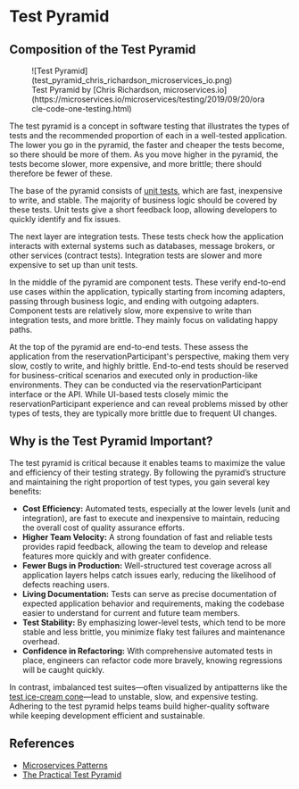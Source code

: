 # Test Pyramid

## Composition of the Test Pyramid

<figure markdown="span">
    ![Test Pyramid](test_pyramid_chris_richardson_microservices_io.png)
    <figcaption>Test Pyramid by [Chris Richardson, microservices.io](https://microservices.io/microservices/testing/2019/09/20/oracle-code-one-testing.html)</figcaption>
</figure>

The test pyramid is a concept in software testing that illustrates the types of tests and the recommended proportion of each in a well-tested application. The lower you go in the pyramid, the faster and cheaper the tests become, so there should be more of them. As you move higher in the pyramid, the tests become slower, more expensive, and more brittle; there should therefore be fewer of these.

The base of the pyramid consists of [unit tests](../unit/unit_tests.md), which are fast, inexpensive to write, and stable. The majority of business logic should be covered by these tests. Unit tests give a short feedback loop, allowing developers to quickly identify and fix issues.

The next layer are integration tests. These tests check how the application interacts with external systems such as databases, message brokers, or other services (contract tests). Integration tests are slower and more expensive to set up than unit tests.

In the middle of the pyramid are component tests. These verify end-to-end use cases within the application, typically starting from incoming adapters, passing through business logic, and ending with outgoing adapters. Component tests are relatively slow, more expensive to write than integration tests, and more brittle. They mainly focus on validating happy paths.

At the top of the pyramid are end-to-end tests. These assess the application from the reservationParticipant's perspective, making them very slow, costly to write, and highly brittle. End-to-end tests should be reserved for business-critical scenarios and executed only in production-like environments. They can be conducted via the reservationParticipant interface or the API. While UI-based tests closely mimic the reservationParticipant experience and can reveal problems missed by other types of tests, they are typically more brittle due to frequent UI changes.

## Why is the Test Pyramid Important?

The test pyramid is critical because it enables teams to maximize the value and efficiency of their testing strategy. By following the pyramid’s structure and maintaining the right proportion of test types, you gain several key benefits:

- **Cost Efficiency:** Automated tests, especially at the lower levels (unit and integration), are fast to execute and inexpensive to maintain, reducing the overall cost of quality assurance efforts.
- **Higher Team Velocity:** A strong foundation of fast and reliable tests provides rapid feedback, allowing the team to develop and release features more quickly and with greater confidence.
- **Fewer Bugs in Production:** Well-structured test coverage across all application layers helps catch issues early, reducing the likelihood of defects reaching users.
- **Living Documentation:** Tests can serve as precise documentation of expected application behavior and requirements, making the codebase easier to understand for current and future team members.
- **Test Stability:** By emphasizing lower-level tests, which tend to be more stable and less brittle, you minimize flaky test failures and maintenance overhead.
- **Confidence in Refactoring:** With comprehensive automated tests in place, engineers can refactor code more bravely, knowing regressions will be caught quickly.

In contrast, imbalanced test suites—often visualized by antipatterns like the [test ice-cream cone](https://bugbug.io/blog/software-testing/ice-cream-cone-anti-pattern/)—lead to unstable, slow, and expensive testing. Adhering to the test pyramid helps teams build higher-quality software while keeping development efficient and sustainable.

## References

- [Microservices Patterns](https://microservices.io/book)
- [The Practical Test Pyramid](https://martinfowler.com/articles/practical-test-pyramid.html)